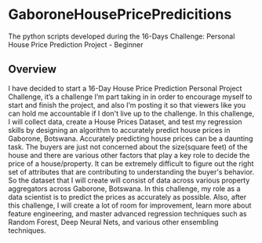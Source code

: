 # GaboroneHousePricePredicitions
The python scripts developed during the 16-Days Challenge: Personal House Price Prediction Project - Beginner

## Overview
I have decided to start a 16-Day House Price Prediction Personal Project Challenge, it’s a challenge I’m part taking in in order to encourage myself to start and finish the project, and also I’m posting it so that viewers like you can hold me accountable if I don't live up to the challenge. 
In this challenge, I will collect data, create a House Prices Dataset, and test my regression skills by designing an algorithm to accurately predict house prices in Gaborone, Botswana. Accurately predicting house prices can be a daunting task. The buyers are just not concerned about the size(square feet) of the house and there are various other factors that play a key role to decide the price of a house/property. It can be extremely difficult to figure out the right set of attributes that are contributing to understanding the buyer's behavior. So the dataset that I will create will consist of data across various property aggregators across Gaborone, Botswana. In this challenge, my role as a data scientist is to predict the prices as accurately as possible.
Also, after this challenge, I will create a lot of room for improvement, learn more about feature engineering, and master advanced regression techniques such as Random Forest, Deep Neural Nets, and various other ensembling techniques.
